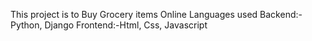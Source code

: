 This project is to Buy Grocery items Online
Languages used Backend:-Python, Django
Frontend:-Html, Css, Javascript
